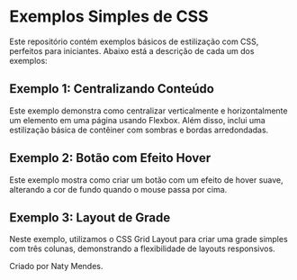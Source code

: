 # Exemplos Simples de CSS

Este repositório contém  exemplos básicos de estilização com CSS, perfeitos para iniciantes. Abaixo está a descrição de cada um dos exemplos:

## Exemplo 1: Centralizando Conteúdo
Este exemplo demonstra como centralizar verticalmente e horizontalmente um elemento em uma página usando Flexbox. Além disso, inclui uma estilização básica de contêiner com sombras e bordas arredondadas.


## Exemplo 2: Botão com Efeito Hover
Este exemplo mostra como criar um botão com um efeito de hover suave, alterando a cor de fundo quando o mouse passa por cima. 


## Exemplo 3: Layout de Grade
Neste exemplo, utilizamos o CSS Grid Layout para criar uma grade simples com três colunas, demonstrando a flexibilidade de layouts responsivos.


Criado por Naty Mendes.
